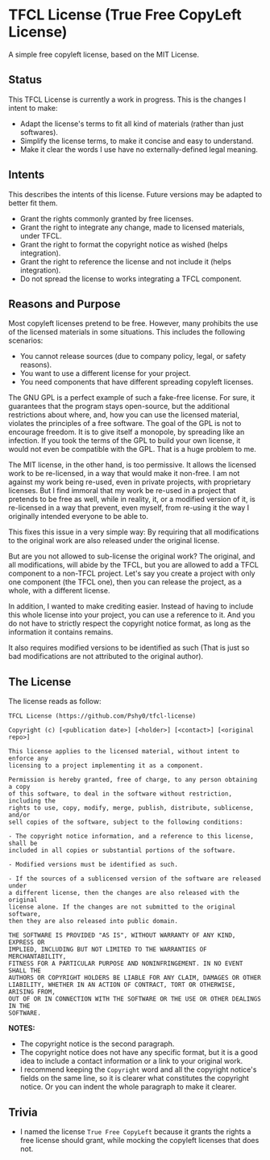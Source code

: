 # TFCL License (True Free CopyLeft License)

A simple free copyleft license, based on the MIT License.



## Status

This TFCL License is currently a work in progress.
This is the changes I intent to make:
 - Adapt the license's terms to fit all kind of materials (rather than just softwares).
 - Simplify the license terms, to make it concise and easy to understand.
 - Make it clear the words I use have no externally-defined legal meaning.



## Intents

This describes the intents of this license. Future versions may be adapted to better fit them.
 - Grant the rights commonly granted by free licenses.
 - Grant the right to integrate any change, made to licensed materials, under TFCL.
 - Grant the right to format the copyright notice as wished (helps integration).
 - Grant the right to reference the license and not include it (helps integration).
 - Do not spread the license to works integrating a TFCL component.



## Reasons and Purpose

Most copyleft licenses pretend to be free. However, many prohibits the use of the licensed materials in some situations. This includes the following scenarios:
 - You cannot release sources (due to company policy, legal, or safety reasons).
 - You want to use a different license for your project.
 - You need components that have different spreading copyleft licenses.

The GNU GPL is a perfect example of such a fake-free license. For sure, it guarantees that the program stays open-source, but the additional restrictions about where, and, how you can use the licensed material, violates the principles of a free software.
The goal of the GPL is not to encourage freedom. It is to give itself a monopole, by spreading like an infection. If you took the terms of the GPL to build your own license, it would not even be compatible with the GPL. That is a huge problem to me.

The MIT license, in the other hand, is too permissive. It allows the licensed work to be re-licensed, in a way that would make it non-free. I am not against my work being re-used, even in private projects, with proprietary licenses. But I find immoral that my work be re-used in a project that pretends to be free as well, while in reality, it, or a modified version of it, is re-licensed in a way that prevent, even myself, from re-using it the way I originally intended everyone to be able to.

This fixes this issue in a very simple way: By requiring that all modifications to the original work are also released under the original license.

But are you not allowed to sub-license the original work? The original, and all modifications, will abide by the TFCL, but you are allowed to add a TFCL component to a non-TFCL project. Let's say you create a project with only one component (the TFCL one), then you can release the project, as a whole, with a different license.

In addition, I wanted to make crediting easier. Instead of having to include this whole license into your project, you can use a reference to it. And you do not have to strictly respect the copyright notice format, as long as the information it contains remains.

It also requires modified versions to be identified as such (That is just so bad modifications are not attributed to the original author).



## The License

The license reads as follow:
```
TFCL License (https://github.com/Pshy0/tfcl-license)

Copyright (c) [<publication date>] [<holder>] [<contact>] [<original repo>]

This license applies to the licensed material, without intent to enforce any
licensing to a project implementing it as a component.

Permission is hereby granted, free of charge, to any person obtaining a copy
of this software, to deal in the software without restriction, including the
rights to use, copy, modify, merge, publish, distribute, sublicense, and/or
sell copies of the software, subject to the following conditions:

- The copyright notice information, and a reference to this license, shall be
included in all copies or substantial portions of the software.

- Modified versions must be identified as such.

- If the sources of a sublicensed version of the software are released under
a different license, then the changes are also released with the original
license alone. If the changes are not submitted to the original software,
then they are also released into public domain.

THE SOFTWARE IS PROVIDED "AS IS", WITHOUT WARRANTY OF ANY KIND, EXPRESS OR
IMPLIED, INCLUDING BUT NOT LIMITED TO THE WARRANTIES OF MERCHANTABILITY,
FITNESS FOR A PARTICULAR PURPOSE AND NONINFRINGEMENT. IN NO EVENT SHALL THE
AUTHORS OR COPYRIGHT HOLDERS BE LIABLE FOR ANY CLAIM, DAMAGES OR OTHER
LIABILITY, WHETHER IN AN ACTION OF CONTRACT, TORT OR OTHERWISE, ARISING FROM,
OUT OF OR IN CONNECTION WITH THE SOFTWARE OR THE USE OR OTHER DEALINGS IN THE
SOFTWARE.
```

**NOTES:**
- The copyright notice is the second paragraph.
- The copyright notice does not have any specific format, but it is a good idea to include a contact information or a link to your original work.
- I recommend keeping the `Copyright` word and all the copyright notice's fields on the same line, so it is clearer what constitutes the copyright notice. Or you can indent the whole paragraph to make it clearer.



## Trivia

- I named the license `True Free CopyLeft` because it grants the rights a free license should grant, while mocking the copyleft licenses that does not.
